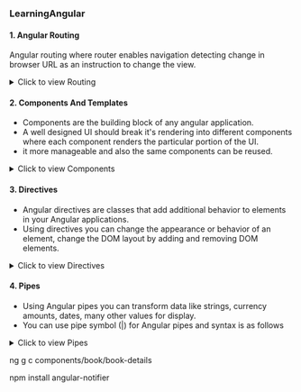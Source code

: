 ### LearningAngular

#### 1. Angular Routing
Angular routing where router enables navigation detecting change in browser URL as an instruction to change the view.

<details>
 <summary>Click to view Routing</summary>


#####  Generate Components

```
ng g components home-page

ng g components projects

```

#####  Create an AppRouting module in the `/app`

```
ng g or generate module app-routing --module app --flat
```


#####  Add Router Outlet `src/app/app.component.html`

```
<h1>Angular Router</h1>
<nav>
  <a routerLink="/crisis-center" routerLinkActive="active">Crisis Center</a>
  <a routerLink="/heroes" routerLinkActive="active">Heroes</a>
</nav>
<router-outlet></router-outlet>
```

#####  Create `PageNotFoundComponent` to display when users visit invalid URLs.

ng g component page-not-found

src/app/page-not-found.component.html(404 component)
```
<h2>Page not found</h2>

```

#####  Create `app-routing` module to contain the routing configuration.

ng g module  app-routing --module app --flat

src/app/app-routing.module.ts

```
import { NgModule } from '@angular/core';
import { RouterModule, Routes } from '@angular/router';

import { HomePageComponent } from './home-page/home-page.component';
import { ProjectsComponent } from './projects/projects.component';
import { PageNotFoundComponent } from './page-not-found/page-not-found.component';

const appRoutes: Routes = [
  { path: 'home-page', component: HomePageComponent },
  { path: 'projects', component: ProjectsComponent },
  { path: '', redirectTo: '/home-page', pathMatch: 'full' },
  { path: '**', component: PageNotFoundComponent }
]
@NgModule({
  declarations: [],
  imports: [
    RouterModule.forRoot(
      appRoutes,
      { enableTracing: true }
    )
  ],
  exports: [
    RouterModule
  ]
})
export class AppRoutingModule { }
```

#####  Update the `AppRoutingModule` in the imports array

```
import { BrowserModule } from '@angular/platform-browser';
import { NgModule } from '@angular/core';

import { AppComponent } from './app.component';
import { AppRoutingModule } from './app-routing.module';
import { HomePageComponent } from './home-page/home-page.component';
import { ProjectsComponent } from './projects/projects.component';
import { PageNotFoundComponent } from './page-not-found/page-not-found.component';

@NgModule({
  declarations: [
    AppComponent,
    HomePageComponent,
    ProjectsComponent,
    PageNotFoundComponent
  ],
  imports: [
    BrowserModule,
    AppRoutingModule
  ],
  providers: [],
  bootstrap: [AppComponent]
})
export class AppModule { }
```

</details>

#### 2. Components And Templates
* Components are the building block of any angular application.
* A well designed UI should break it's rendering into different components where each component renders the particular portion of the UI.
* it more manageable and also the same components can be reused.

<details>
<!-- after summary  and close details need an empty line -->
<summary>Click to view Components</summary>

#####  Generate `Component`

```
ng generate component < component_name >

or

ng g c < component_name >
```

##### Create `Component` manually
Navigate to your project directory and folder like `src/app`

Create a new file like, `<component-name>.components.ts`

* `home-page.component.ts`      -> This is the class where code for the component is written in `TypeScript`.
* `home-page.component.html`    -> This is component template, written in `HTML`.
* `home-page.component.css`     -> The components private `CSS` styles.
* `home-page.component.spec.ts` -> Defines a unit test for the home-page component.


#####  HomePageComponent

```
import { Component, OnInit } from '@angular/core';

@Component({
  selector: 'app-home-page',
  templateUrl: './home-page.component.html',
  styleUrls: ['./home-page.component.scss']
})
export class HomePageComponent implements OnInit {

  componentName = "Home Page"
  constructor() { }

  ngOnInit() {
  }

}
```

#####  Tempates and Views

Define a components view with it's companion template.
A template is a form of `HTML` that tells angular how to render the component

#####  Template syntax

A template looks like regular HTML
The HTML based on your application's logic and the state of application and DOM data.

</details>

<d>

#### 3. Directives

* Angular directives are classes that add additional behavior to elements in your Angular applications.
* Using directives you can change the appearance or behavior of an element, change the DOM layout by adding and removing DOM elements.

<details>
<!-- after summary  and close details need an empty line -->
<summary>Click to view Directives</summary>

Types of directives in Angular:

 1. Components:
      * Components are directives only difference with other directives is that components are a directive with a template.
      * Components are a directive with a template that means you will create a TypeScript class that is decorated with a @Component decorator and an accompanying template (html) file.
 
 2. Attribute directives:
      * Attribute directives are used to change the appearance or behavior of an element, component, or another directive.


    Built-in attribute directives:

    1. NgClass
        * ngClass directive you can dynamically add or remove CSS classes for a DOM element.
        * With ngClass the CSS classes can be provided in one of the following ways-

        String:
        * The CSS classes listed in the string (space delimited) are added.

        ```html
        <div [ngClass]="'first second'">Directive String</div>
        ```

        Array:
        * The CSS classes declared as Array elements are added.

        ```html
        <div [ngClass]="['first', 'second']">Directive Array</div>
        ```

        Object:
        
        * As a key, value pair where keys are CSS classes and values are conditions.
        * CSS classes get added when the expression given in the value evaluates to a truthy value, otherwise they are removed.

        ```html
        <div [ngClass]="{'first': true, 'second': true, 'third': false}">Directive Object</div>
        ```
    2. NgStyle:
        * ngStyle directive you can set the CSS properties for the containing HTML element.

        ```html
        <h2 [ngStyle]="{'font-size.px': 30, 'text-align': 'center'}">{{componentName}} works!</h2>
        ```

    3. NgModel:
        * Used to add two-way data binding to an HTML form element.

      3.1 Two-Way Data Binding:
        
        * two-way data binding in Angular using ngModel directive.
        * From component (Type Script code) to template (HTML view) in the form of String interpolation, property binding.

        Syntax of Angular two-way binding:

          ```
          [( )] = BANANA IN A BOX
          ```

        add `FormsModule` to app.module.ts
        ```
        @NgModule({
          declarations: [
            AppComponent,
            HomePageComponent,
            ProjectsComponent,
            PageNotFoundComponent
          ],
          imports: [
            BrowserModule,
            AdminModule,
            AppRoutingModule,
            FormsModule
          ],
          providers: [],
          bootstrap: [AppComponent]
        })
        ```
        example:

          ```html
            <input class="form-control" [(ngModel)]="userName" placeholder="userName">

            <span>{{ userName }}</span>
          ```
   

 3. Structural Directives 
    * Structural directives will change the structure of the DOM by removing or adding elements. 
    * Structural directives in Angular can be easily identified because these directives always start with an asterisk (*)

    1. NgIf:
        * ngIf directive is used to conditionally include or remove an element in the HTML document.

        * In the component there is a boolean flag and the element is displayed in the template based on whether the boolean flag is true or false.

        Angular ngIf example to display element:

        ```html
          toggle : boolean = true
          onClickToggle(){
            this.toggle = !this.toggle;
          }
          <p *ngIf="toggle">This text is displayed conditionally using ngIf</p>
        ```
        
        Comparison (===) using ngIf:

        * ngIf for comparing variables, if comparison returns true element is displayed otherwise it is not displayed.

        example: 
        ```
         <p *ngIf="show === 'yes'">This text is displayed conditionally using ngIf</p>
        ```

        ngIf with else:

        * else block with if making it if-else conditional statement where if block is executed when the conditional expression resolves to true and else block is executed if expression is false.

        example:
        ```
          <div *ngIf="show; else elseBlock">This text is displayed when condition is true</div>
          <ng-template #elseBlock>This text is displayed when condition is false.</ng-template>
        ```

        ngIf with then and else:

        * both then and else block with ngIf. Then part is executed if the condition is true, else block is executed otherwise.

        ```
        <div *ngIf="show; then thenBlock else elseBlock"></div>
        <ng-template #thenBlock>This text is displayed when condition is true.</ng-template>
        <ng-template #elseBlock>This text is displayed when condition is false.</ng-template>
        ```

    2. NgFor:
        * Angular ngFor directive is the looping directive in Angular that repeats a node for each item in a list.

        example:
        ```
        <tr *ngFor="let project of projects">
        <td>{{project.id}}</td>
        <td>{{project.product_name}}</td>
        <td>{{project.product_type}}</td>
        </tr>
        ```
    
    3. NgSwitch:
        * It specifies an expression to match against and displays one element from among several possible elements, based on a switch condition.
        * NgSwitch is a set of three directives: NgSwitch, NgSwitchCase, NgSwitchDefault.

</details>


#### 4. Pipes
* Using Angular pipes you can transform data like strings, currency amounts, dates, many other values for display.
* You can use pipe symbol (|) for Angular pipes and syntax is as follows

<details>
<!-- after summary  and close details need an empty line -->
<summary>Click to view Pipes</summary>


Syntax:

```
value_expression | Angular pipe
```

Example:
```
{{ name | uppercase}}

```

Types of Pipes:

AsyncPipe:
  * Additive operator (also used for String concatenation
* CurrencyPipe:
  * Transforms a number to a currency string
DatePipe:
  * Formats a date value according to locale rules.
DecimalPipe:
  * Transforms a decimal number into a string, formatted according to locale rules
I18nPluralPipe:
  * Maps a value to a string that pluralizes the value according to locale rules.
I18nSelectPipe:
  * Generic selector that displays the string that matches the current value.
JsonPipe:
  * Converts a value into its JSON-format representation. Useful for debugging.
KeyValuePipe:
  * Transforms Object or Map into an array of key value pairs.
LowerCasePipe:
  * Transforms text to all lower case.
PercentPipe
  * Transforms a number to a formatted percentage string.
SlicePipe:
  * Creates a new Array or String containing a subset (slice) of the elements.
TitleCasePipe:
  * Transforms text to title case. Capitalizes the first letter of each word and transforms the rest of the word to lower case.
UpperCasePipe:
  * Transforms text to all upper case.

</details>




ng g c components/book/book-details  


npm install angular-notifier

